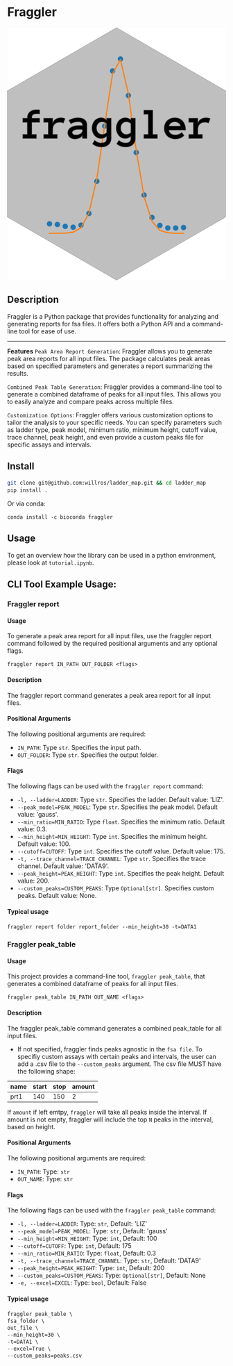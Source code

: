 # Fraggler
![logo](examples/logo.png)

## Description
Fraggler is a Python package that provides functionality for analyzing and generating reports for fsa files. It offers both a Python API and a command-line tool for ease of use.

----------------

**Features**
`Peak Area Report Generation`: Fraggler allows you to generate peak area reports for all input files. The package calculates peak areas based on specified parameters and generates a report summarizing the results.

`Combined Peak Table Generation`: Fraggler provides a command-line tool to generate a combined dataframe of peaks for all input files. This allows you to easily analyze and compare peaks across multiple files.

`Customization Options`: Fraggler offers various customization options to tailor the analysis to your specific needs. You can specify parameters such as ladder type, peak model, minimum ratio, minimum height, cutoff value, trace channel, peak height, and even provide a custom peaks file for specific assays and intervals.

## Install

```bash
git clone git@github.com:willros/ladder_map.git && cd ladder_map
pip install .
```
Or via conda:
```
conda install -c bioconda fraggler
```

## Usage

To get an overview how the library can be used in a python environment, please look at `tutorial.ipynb`.


## CLI Tool Example Usage:
### Fraggler report

#### Usage
To generate a peak area report for all input files, use the fraggler report command followed by the required positional arguments and any optional flags.


```console
fraggler report IN_PATH OUT_FOLDER <flags>
```
#### Description
The fraggler report command generates a peak area report for all input files.


#### Positional Arguments
The following positional arguments are required:

- `IN_PATH`: Type `str`. Specifies the input path.
- `OUT_FOLDER`: Type `str`. Specifies the output folder.

#### Flags
The following flags can be used with the `fraggler report` command:

- `-l, --ladder=LADDER`: Type `str`. Specifies the ladder. Default value: 'LIZ'.
- `--peak_model=PEAK_MODEL`: Type `str`. Specifies the peak model. Default value: 'gauss'.
- `--min_ratio=MIN_RATIO`: Type `float`. Specifies the minimum ratio. Default value: 0.3.
- `--min_height=MIN_HEIGHT`: Type `int`. Specifies the minimum height. Default value: 100.
- `--cutoff=CUTOFF`: Type `int`. Specifies the cutoff value. Default value: 175.
- `-t, --trace_channel=TRACE_CHANNEL`: Type `str`. Specifies the trace channel. Default value: 'DATA9'.
- `--peak_height=PEAK_HEIGHT`: Type `int`. Specifies the peak height. Default value: 200.
- `--custom_peaks=CUSTOM_PEAKS`: Type `Optional[str]`. Specifies custom peaks. Default value: None.

#### Typical usage
```console
fraggler report folder report_folder --min_height=30 -t=DATA1 
```

### Fraggler peak_table

#### Usage

This project provides a command-line tool, `fraggler peak_table`, that generates a combined dataframe of peaks for all input files.

```console
fraggler peak_table IN_PATH OUT_NAME <flags>
```
#### Description
The fraggler peak_table command generates a combined peak_table for all input files.

- If not specified, fraggler finds peaks agnostic in the `fsa file`. To specifiy custom assays with certain peaks and intervals, the user can add a .csv file to the `--custom_peaks` argument. The csv file MUST have the following shape:

| name | start | stop | amount |
|---|---|---|---|
| prt1 | 140 | 150 | 2 |

If `amount` if left emtpy, `fraggler` will take all peaks inside the interval. If amount is not empty, fraggler will include the top `N` peaks in the interval, based on height.

#### Positional Arguments
The following positional arguments are required:

- `IN_PATH`: Type: `str`
- `OUT_NAME`: Type: `str`

#### Flags
The following flags can be used with the `fraggler peak_table` command:

- `-l, --ladder=LADDER`: Type: `str`, Default: 'LIZ'
- `--peak_model=PEAK_MODEL`: Type: `str`, Default: 'gauss'
- `--min_height=MIN_HEIGHT`: Type: `int`, Default: 100
- `--cutoff=CUTOFF`: Type: `int`, Default: 175
- `--min_ratio=MIN_RATIO`: Type: `float`, Default: 0.3
- `-t, --trace_channel=TRACE_CHANNEL`: Type: `str`, Default: 'DATA9'
- `--peak_height=PEAK_HEIGHT`: Type: `int`, Default: 200
- `--custom_peaks=CUSTOM_PEAKS`: Type: `Optional[str]`, Default: None
- `-e, --excel=EXCEL`: Type: `bool`, Default: False

#### Typical usage
```console
fraggler peak_table \
fsa_folder \
out_file \
--min_height=30 \
-t=DATA1 \
--excel=True \
--custom_peaks=peaks.csv 
```








